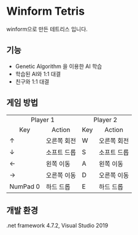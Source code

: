 # Winform Tetris
winform으로 만든 테트리스 입니다.

## 기능
- Genetic Algorithm 을 이용한 AI 학습
- 학습된 AI와 1:1 대결
- 친구와 1:1 대결

## 게임 방법 
<table>
  <tr>
    <td colspan="2" align="center">Player 1</td>
    <td colspan="2" align="center">Player 2</td>
  </tr>
  <tr>
    <td align="center">Key</td>
    <td align="center">Action</td>
    <td align="center">Key</td>
    <td align="center">Action</td>
  </tr>
  <tr>
    <td>↑</td>
    <td>오른쪽 회전</td>
    <td>W</td>
    <td>오른쪽 회전</td>
  </tr>
  <tr>
    <td>↓</td>
    <td>소프트 드롭</td>
    <td>S</td>
    <td>소프트 드롭</td>
  </tr>
  <tr>
    <td>←</td>
    <td>왼쪽 이동</td>
    <td>A</td>
    <td>왼쪽 이동</td>
  </tr>
  <tr>
    <td>→</td>
    <td>오른쪽 이동</td>
    <td>D</td>
    <td>오른쪽 이동</td>
  </tr>
  <tr>
    <td>NumPad 0</td>
    <td>하드 드롭</td>
    <td>E</td>
    <td>하드 드롭</td>
  </tr>
</table>

## 개발 환경
.net framework 4.7.2, Visual Studio 2019
